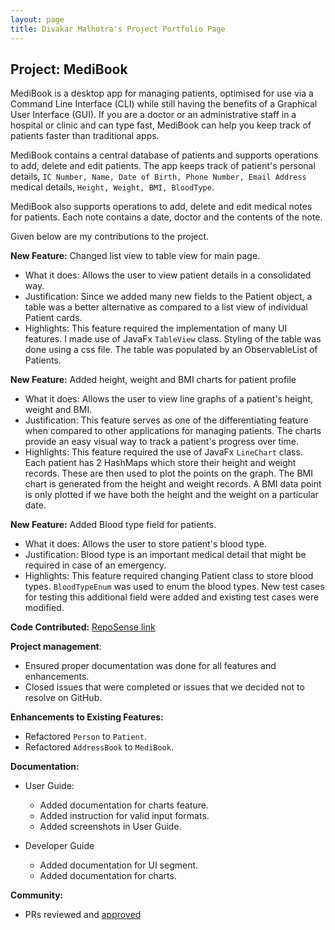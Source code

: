 ```yaml
---
layout: page
title: Divakar Malhotra's Project Portfolio Page
---
```


## Project: MediBook

MediBook is a desktop app for managing patients, optimised for use via a Command Line Interface (CLI) while still
having the benefits of a Graphical User Interface (GUI). If you are a doctor or an administrative staff in a
hospital or clinic and can type fast, MediBook can help you keep track of patients faster than traditional apps.

MediBook contains a central database of patients and supports operations to add, delete and edit patients. The
app keeps track of patient's personal details, `IC Number, Name, Date of Birth, Phone Number, Email Address`
medical details, `Height, Weight, BMI, BloodType`. 

MediBook also supports operations to add, delete and edit medical notes for patients. Each note contains a date,
doctor and the contents of the note.

Given below are my contributions to the project.

**New Feature:** Changed list view to table view for main page.
* What it does: Allows the user to view patient details in a consolidated way.
* Justification: Since we added many new fields to the Patient object, a table was a better alternative as compared to a list view of individual Patient cards.
* Highlights: This feature required the implementation of many UI features. I made use of JavaFx `TableView` class. Styling of the table was done using a css file.
The table was populated by an ObservableList of Patients.

**New Feature:** Added height, weight and BMI charts for patient profile
* What it does: Allows the user to view line graphs of a patient's height, weight and BMI.
* Justification: This feature serves as one of the differentiating feature when compared to other applications for managing patients.
The charts provide an easy visual way to track a patient's progress over time.
* Highlights: This feature required the use of JavaFx `LineChart` class. Each patient has 2 HashMaps which store their height and weight records. 
These are then used to plot the points on the graph. The BMI chart is generated from the height and weight records. A BMI data point is only plotted
if we have both the height and the weight on a particular date.

**New Feature:** Added Blood type field for patients.
* What it does: Allows the user to store patient's blood type.
* Justification: Blood type is an important medical detail that might be required in case of an emergency.
* Highlights: This feature required changing Patient class to store blood types. `BloodTypeEnum` was used to enum the blood types.
New test cases for testing this additional field were added and existing test cases were modified.

**Code Contributed:** [RepoSense link](https://nus-cs2103-ay2021s1.github.io/tp-dashboard/#breakdown=true&search=divakarmal)

**Project management**:
* Ensured proper documentation was done for all features and enhancements.
* Closed issues that were completed or issues that we decided not to resolve on GitHub.

**Enhancements to Existing Features:**
* Refactored `Person` to `Patient`.
* Refactored `AddressBook` to `MediBook`.

**Documentation:**
* User Guide:
    * Added documentation for charts feature.
    * Added instruction for valid input formats.
    * Added screenshots in User Guide.
    
* Developer Guide
    * Added documentation for UI segment.
    * Added documentation for charts.

**Community:**
* PRs reviewed and [approved](https://github.com/AY2021S1-CS2103T-F13-3/tp/pulls?q=is%3Apr+is%3Aclosed+reviewed-by%3Adivakarmal+)
